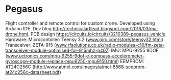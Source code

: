 # Pegasus
Flight controller and remote control for custom drone. 
Developed using Arduino IDE. 
Dev blog http://technicalartlead.blogspot.com/2016/03/ma-drone.html. 
PCB design https://circuits.io/circuits/3210389-pegasus_vehicle
Hardware:
  Microcontoller: Teensy 3.2 (www.pjrc.com/store/teensy32.html)
  Transceiver: ZETA-915 (www.rfsolutions.co.uk/radio-modules-c10/fm-zeta-transceiver-module-optimised-for-915mhz-p407)
  IMU: MPU-9255 9DOF (www.uctronics.com/mpu-9255-9dof-e-compass-accelerometer-gyroscope-module-replace-mpu9250-mpu9150.html)
  EEMPROM: AT24C256C (http://www.atmel.com/images/atmel-8568-seeprom-at24c256c-datasheet.pdf)
